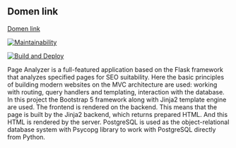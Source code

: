 ## Domen link ##
[Domen link](python-project-83-production-fa75.up.railway.app)

[![Maintainability](https://api.codeclimate.com/v1/badges/4e96e70caeee80d527a6/maintainability)](https://codeclimate.com/github/EkaterinaKonst/python-project-83/maintainability)

[![Build and Deploy](https://github.com/EkaterinaKonst/python-project-83/actions/workflows/github-actions-demo.yml//badge.svg)](https://github.com/EkaterinaKonst/python-project-83/actions/workflows/github-actions-demo.yml//badge.svg)


 Page Analyzer is a full-featured application based on the Flask framework that analyzes specified pages for SEO suitability.
Here the basic principles of building modern websites on the MVC architecture are used: working with routing, query handlers and templating, interaction with the database.
In this project the Bootstrap 5 framework along with Jinja2 template engine are used. The frontend is rendered on the backend. This means that the page is built by the Jinja2 backend, which returns prepared HTML. And this HTML is rendered by the server.
PostgreSQL is used as the object-relational database system with Psycopg library to work with PostgreSQL directly from Python. 




